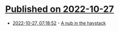 # [Published on 2022-10-27](index.md)

* [2022-10-27, 07:18:52](https://lobste.rs/s/sslqcs/nub_haystack) - [A nub in the haystack](https://www.tweag.io/blog/2022-10-27-bytecode-performance-regression/)
